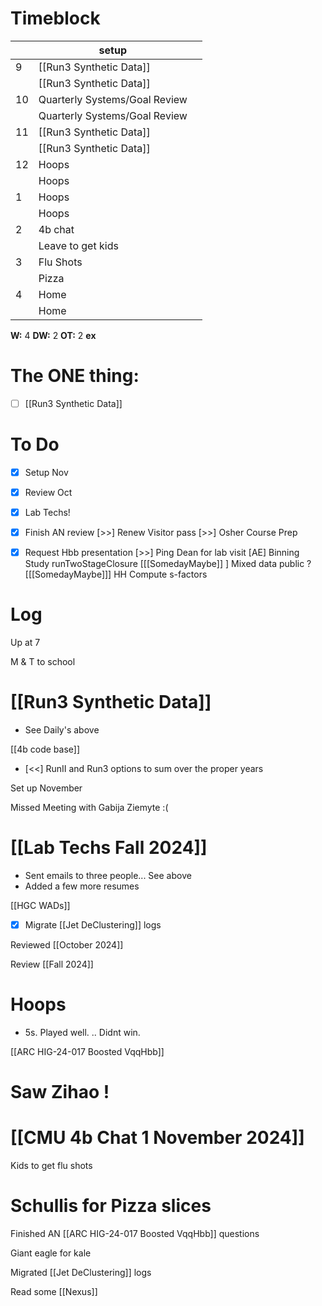 # Timeblock

|     | setup                         |     |
| --- | ----------------------------- | --- |
| 9   | [[Run3 Synthetic Data]]       |     |
|     | [[Run3 Synthetic Data]]       |     |
| 10  | Quarterly Systems/Goal Review |     |
|     | Quarterly Systems/Goal Review |     |
| 11  | [[Run3 Synthetic Data]]       |     |
|     | [[Run3 Synthetic Data]]       |     |
| 12  | Hoops                         |     |
|     | Hoops                         |     |
| 1   | Hoops                         |     |
|     | Hoops                         |     |
| 2   | 4b chat                       |     |
|     | Leave to get kids             |     |
| 3   | Flu Shots                     |     |
|     | Pizza                         |     |
| 4   | Home                          |     |
|     | Home                          |     |

**W:** 4 
**DW:** 2
**OT:** 2
**ex** 

# The ONE thing: 
- [ ] [[Run3 Synthetic Data]]


# To Do
- [x] Setup Nov
- [x] Review Oct
- [x] Lab Techs! 
- [x] Finish AN review
 [>>] Renew Visitor pass
 [>>] Osher Course Prep
- [x] Request Hbb presentation
 [>>] Ping Dean for lab visit
 [AE] Binning Study runTwoStageClosure
 [[[SomedayMaybe]] ] Mixed data public ?
 [[[SomedayMaybe]]] HH Compute s-factors


# Log

Up at 7 

M & T to school

# [[Run3 Synthetic Data]]
- See Daily's above

[[4b code base]] 
- [<<] RunII and Run3 options to sum over the proper years

Set up November

Missed Meeting with Gabija Ziemyte :(

# [[Lab Techs Fall 2024]]
- Sent emails to three people... See above
- Added a few more resumes


[[HGC WADs]]

- [x] Migrate [[Jet DeClustering]] logs

Reviewed [[October 2024]]

Review [[Fall 2024]]

# Hoops
- 5s. Played well. .. Didnt win.

[[ARC HIG-24-017 Boosted VqqHbb]]

# Saw Zihao ! 

# [[CMU 4b Chat 1 November  2024]]

Kids to get flu shots

# Schullis for Pizza slices

Finished AN [[ARC HIG-24-017 Boosted VqqHbb]] questions

Giant eagle for kale

Migrated [[Jet DeClustering]] logs

Read some [[Nexus]]

